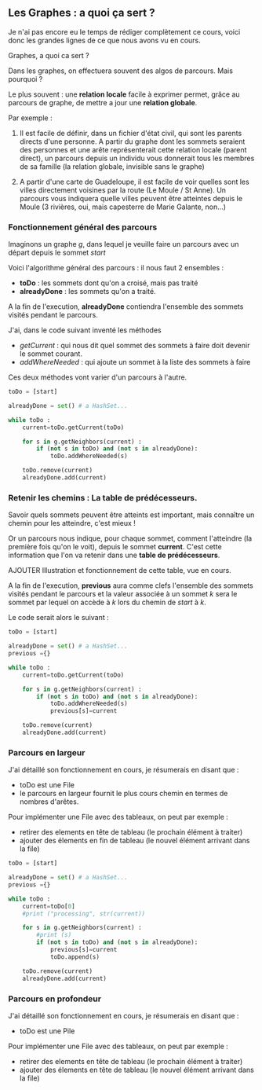 
## Les Graphes : a quoi ça sert ?

Je n'ai pas encore eu le temps de rédiger complètement ce cours, voici donc les
grandes lignes de ce que nous avons vu en cours.

Graphes, a quoi ca sert ?

Dans les graphes, on effectuera souvent des algos de parcours. Mais pourquoi ?

Le plus souvent : une **relation locale** facile à exprimer permet, grâce au
parcours de graphe, de mettre a jour une **relation globale**.

Par exemple :
1. Il est facile de définir, dans un fichier d'état civil, qui sont
les parents directs d'une personne. A partir du graphe dont les sommets seraient
des personnes et une arête représenterait cette relation locale (parent direct),
un parcours depuis un individu vous donnerait tous les membres de sa famille
(la relation globale, invisible sans le graphe)

2. A partir d'une carte de Guadeloupe, il est facile de voir quelles sont les
villes directement voisines par la route (Le Moule / St Anne). Un parcours vous
indiquera quelle villes peuvent être atteintes depuis le Moule (3 rivières, oui,
mais capesterre de Marie Galante, non...)


### Fonctionnement général des parcours

Imaginons un graphe *g*, dans lequel je veuille faire un parcours avec un départ
depuis le sommet *start*

Voici l'algorithme général des parcours :
il nous faut 2 ensembles :
- **toDo** : les sommets dont qu'on a croisé, mais pas traité
- **alreadyDone** : les sommets qu'on a traité.

A la fin de l'execution, **alreadyDone** contiendra l'ensemble des sommets
visités pendant le parcours.

J'ai, dans le code suivant inventé les méthodes
- *getCurrent* : qui nous dit quel sommet des sommets à faire doit devenir
le sommet courant.
- *addWhereNeeded* : qui ajoute un sommet à la liste des sommets à faire

Ces deux méthodes vont varier d'un parcours à l'autre.

```python
toDo = [start]

alreadyDone = set() # a HashSet...

while toDo :
    current=toDo.getCurrent(toDo)

    for s in g.getNeighbors(current) :
        if (not s in toDo) and (not s in alreadyDone):
            toDo.addWhereNeeded(s)

    toDo.remove(current)
    alreadyDone.add(current)

```

### Retenir les chemins : La table de prédécesseurs.
Savoir quels sommets peuvent être atteints est important, mais connaître un
chemin pour les atteindre, c'est mieux !

Or un parcours nous indique, pour chaque sommet, comment l'atteindre (la
première fois qu'on le voit), depuis le sommet **current**.
C'est cette information que l'on va retenir dans une **table de prédécesseurs**.

AJOUTER Illustration et fonctionnement de cette table, vue en cours.

A la fin de l'execution, **previous** aura comme clefs l'ensemble des sommets
visités pendant le parcours et la valeur associée à un sommet *k* sera le sommet
par lequel on accède à *k* lors du chemin de *start* à *k*.

Le code serait alors le suivant :
```python
toDo = [start]

alreadyDone = set() # a HashSet...
previous ={}

while toDo :
    current=toDo.getCurrent(toDo)

    for s in g.getNeighbors(current) :
        if (not s in toDo) and (not s in alreadyDone):
            toDo.addWhereNeeded(s)
            previous[s]=current

    toDo.remove(current)
    alreadyDone.add(current)

```

### Parcours en largeur
J'ai détaillé son fonctionnement en cours,
je résumerais en disant que :
- toDo est une File
- le parcours en largeur fournit le plus cours chemin en termes de nombres d'arêtes.

Pour implémenter une File avec des tableaux, on peut par exemple :
- retirer des elements en tête de tableau (le prochain élément à traiter)
- ajouter des élements en fin de tableau (le nouvel élément arrivant dans la file)

```python
toDo = [start]

alreadyDone = set() # a HashSet...
previous ={}

while toDo :
    current=toDo[0]
    #print ("processing", str(current))

    for s in g.getNeighbors(current) :
        #print (s)
        if (not s in toDo) and (not s in alreadyDone):
            previous[s]=current
            toDo.append(s)

    toDo.remove(current)
    alreadyDone.add(current)

```

### Parcours en profondeur
J'ai détaillé son fonctionnement en cours,
je résumerais en disant que :
- toDo est une Pile

Pour implémenter une File avec des tableaux, on peut par exemple :
- retirer des elements en tête de tableau (le prochain élément à traiter)
- ajouter des élements en tête de tableau (le nouvel élément arrivant dans la file)
